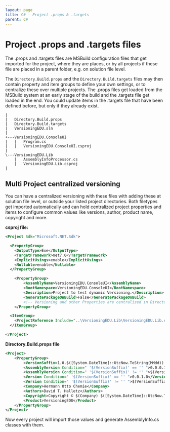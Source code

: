 ```yaml
---
layout: page
title: C# - Project .props & .targets
parent: C#
---
```


# Project .props and .targets files

The .props and .targets files are MSBuild configuration files that get imported for the project, where they are places, or by all projects if these file are placed in a parent folder, e.g. on solution file level. 

The `Directory.Build.props` and the `Directory.Build.targets` files may then contain property and item groups to define your own settings, or to centralize these over multiple projects. The .props files get loaded from the MSBuild system at an early stage of the build and the .targets file get loaded in the end. You could update items in the .targets file that have been defined before, but only if they already exist.


```batch
|
|   Directory.Build.props
|   Directory.Build.targets
|   VersioningEDU.sln
|
+---VersioningEDU.ConsoleUI
|   |   Program.cs
|   |   VersioningEDU.ConsoleUI.csproj
|
\---VersioningEDU.Lib
    |   AssemblyInfoProcessor.cs
    |   VersioningEDU.Lib.csproj
|
```

## Multi Project centralized versioning

You can have a centralized versioning with these files with adding these at solution file level, or outside your listed project directories. Both filetypes get imported automatically and can hold centralized project properties and items to configure common values like versions, author, product name, copyright and more.

**csproj file:**
```xml
<Project Sdk="Microsoft.NET.Sdk">

  <PropertyGroup>
    <OutputType>Exe</OutputType>
    <TargetFramework>net7.0</TargetFramework>
    <ImplicitUsings>enable</ImplicitUsings>
    <Nullable>enable</Nullable>
  </PropertyGroup>

	<PropertyGroup>
		<AssemblyName>VersioningEDU.ConsoleUI</AssemblyName>
		<RootNamespace>VersioningEDU.ConsoleUI</RootNamespace>
		<Description>Project to test dynamic Versioning.</Description>
		<GeneratePackageOnBuild>False</GeneratePackageOnBuild>
		<!-- Versioning and other Properties are centralized in Directory.Build.props -->
	</PropertyGroup>

  <ItemGroup>
    <ProjectReference Include="..\VersioningEDU.Lib\VersioningEDU.Lib.csproj" />
  </ItemGroup>

</Project>
```

**Directory.Build.props file**
```xml
<Project>
	<PropertyGroup>
		<VersionSuffix>1.0.$([System.DateTime]::UtcNow.ToString(MMdd)).$([System.DateTime]::Now.ToString(HHmm))</VersionSuffix>
		<AssemblyVersion Condition=" '$(VersionSuffix)' == '' ">0.0.0.1</AssemblyVersion>
		<AssemblyVersion Condition=" '$(VersionSuffix)' != '' ">$(VersionSuffix)</AssemblyVersion>
		<Version Condition=" '$(VersionSuffix)' == '' ">0.0.1.0</Version>
		<Version Condition=" '$(VersionSuffix)' != '' ">$(VersionSuffix)</Version>
		<Company>Hermann Otto Chemie</Company>
		<Authors>David T. Halletz</Authors>
		<Copyright>Copyright © $(Company) $([System.DateTime]::UtcNow.ToString(yyyy))</Copyright>
		<Product>VersioningEDU</Product>
	</PropertyGroup>
</Project>
```

Now every project will import those values and generate AssemblyInfo.cs classes with them.
